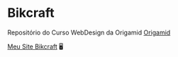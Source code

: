 # Bikcraft
Repositório do Curso WebDesign da Origamid
[Origamid](https://www.origamid.com/curso/web-design-completo/)

[Meu Site Bikcraft](https://diegorafaelvieira.github.io/Bikcraft/) 	:desktop_computer:
